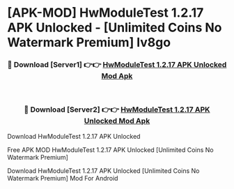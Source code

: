 # [APK-MOD] HwModuleTest 1.2.17 APK Unlocked - [Unlimited Coins No Watermark Premium] lv8go



<div align="center">
<h3>🔴 Download [Server1] 👉👉 <a href="https://momento.my/?title=HwModuleTest_1.2.17_APK_Unlocked">HwModuleTest 1.2.17 APK Unlocked Mod Apk</a></h3><br>

<h3>🔴 Download [Server2] 👉👉 <a href="https://momento.my/?title=HwModuleTest_1.2.17_APK_Unlocked">HwModuleTest 1.2.17 APK Unlocked Mod Apk</a></h3>
</div>



Download HwModuleTest 1.2.17 APK Unlocked 

Free APK MOD HwModuleTest 1.2.17 APK Unlocked [Unlimited Coins No Watermark Premium]

Download HwModuleTest 1.2.17 APK Unlocked [Unlimited Coins No Watermark Premium] Mod For Android
